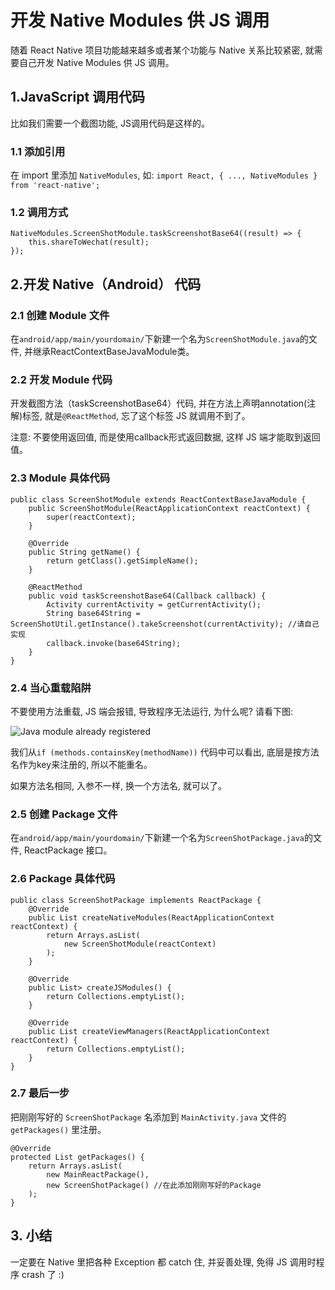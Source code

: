 # 开发 Native Modules 供 JS 调用

随着 React Native 项目功能越来越多或者某个功能与 Native 关系比较紧密, 就需要自己开发 Native Modules 供 JS 调用。

## 1.JavaScript 调用代码
比如我们需要一个截图功能, JS调用代码是这样的。

### 1.1 添加引用
在 import 里添加 `NativeModules`, 如: `import React, { ..., NativeModules } from 'react-native';`

### 1.2 调用方式
<pre><code>NativeModules.ScreenShotModule.taskScreenshotBase64((result) => {
    this.shareToWechat(result);
});</code></pre>

## 2.开发 Native（Android） 代码
### 2.1 创建 Module 文件
在`android/app/main/yourdomain/`下新建一个名为`ScreenShotModule.java`的文件, 并继承ReactContextBaseJavaModule类。

### 2.2 开发 Module 代码
开发截图方法（taskScreenshotBase64）代码, 并在方法上声明annotation(注解)标签, 就是`@ReactMethod`, 忘了这个标签 JS 就调用不到了。

注意: 不要使用返回值, 而是使用callback形式返回数据, 这样 JS 端才能取到返回值。

### 2.3 Module 具体代码
<pre><code>public class ScreenShotModule extends ReactContextBaseJavaModule {
    public ScreenShotModule(ReactApplicationContext reactContext) {
        super(reactContext);
    }

    @Override
    public String getName() {
        return getClass().getSimpleName();
    }

    @ReactMethod
    public void taskScreenshotBase64(Callback callback) {
        Activity currentActivity = getCurrentActivity();
        String base64String = ScreenShotUtil.getInstance().takeScreenshot(currentActivity); //请自己实现
        callback.invoke(base64String);
    }
}</code></pre>

### 2.4 当心重载陷阱
不要使用方法重载, JS 端会报错, 导致程序无法运行, 为什么呢? 请看下图:

![Java module already registered](https://raw.githubusercontent.com/Kennytian/learning-react-native/master/images/java_module_already_registered.png)

我们从`if (methods.containsKey(methodName))` 代码中可以看出, 底层是按方法名作为key来注册的, 所以不能重名。

如果方法名相同, 入参不一样, 换一个方法名, 就可以了。

### 2.5 创建 Package 文件
在`android/app/main/yourdomain/`下新建一个名为`ScreenShotPackage.java`的文件,  ReactPackage 接口。

### 2.6 Package 具体代码
<pre><code>public class ScreenShotPackage implements ReactPackage {
    @Override
    public List<NativeModule> createNativeModules(ReactApplicationContext reactContext) {
        return Arrays.<NativeModule>asList(
            new ScreenShotModule(reactContext)
        );
    }

    @Override
    public List<Class<? extends JavaScriptModule>> createJSModules() {
        return Collections.emptyList();
    }

    @Override
    public List<ViewManager> createViewManagers(ReactApplicationContext reactContext) {
        return Collections.emptyList();
    }
}</code></pre>

### 2.7 最后一步
把刚刚写好的 `ScreenShotPackage` 名添加到 `MainActivity.java` 文件的 `getPackages()` 里注册。
<pre><code>@Override
protected List<ReactPackage> getPackages() {
    return Arrays.<ReactPackage>asList(
        new MainReactPackage(),
        new ScreenShotPackage() //在此添加刚刚写好的Package
    );
}</code></pre>


## 3. 小结
一定要在 Native 里把各种 Exception 都 catch 住, 并妥善处理, 免得 JS 调用时程序 crash 了 :)